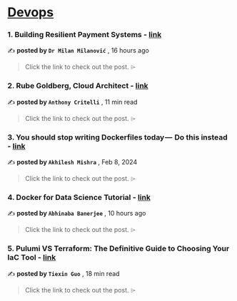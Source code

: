 
<h1><a href=https://medium.com/tag/devops/recommended target="_blank" rel="noopener noreferrer">Devops</a></h1>
<h3>1. Building Resilient Payment Systems - <a href=https://medium.com/@techworldwithmilan/building-resilient-payment-systems-80a3ec16616e?source=tag_recommended_feed---------0-84----------devops----------fb2eba9f_06a2_4659_8a5e_999456d2ae72------- target="_blank" rel="noopener noreferrer">link</a></h3>

✍️ **posted by `Dr Milan Milanović`** <date> , 16 hours ago</date>

<blockquote>Click the link to check out the post. ⌲</blockquote>

<h3>2. Rube Goldberg, Cloud Architect - <a href=https://medium.com/itnext/rube-goldberg-cloud-architect-a5bbb357b54d?source=tag_recommended_feed---------1-107----------devops----------fb2eba9f_06a2_4659_8a5e_999456d2ae72------- target="_blank" rel="noopener noreferrer">link</a></h3>

✍️ **posted by `Anthony Critelli`** <date> , 11 min read</date>

<blockquote>Click the link to check out the post. ⌲</blockquote>

<h3>3. You should stop writing Dockerfiles today —  Do this instead - <a href=https://medium.com/@akhilesh-mishra/you-should-stop-writing-dockerfiles-today-do-this-instead-3cd8a44cb8b0?source=tag_recommended_feed---------2-85----------devops----------fb2eba9f_06a2_4659_8a5e_999456d2ae72------- target="_blank" rel="noopener noreferrer">link</a></h3>

✍️ **posted by `Akhilesh Mishra`** <date> , Feb 8, 2024</date>

<blockquote>Click the link to check out the post. ⌲</blockquote>

<h3>4. Docker for Data Science Tutorial - <a href=https://medium.com/@abhi2652254/docker-for-data-science-tutorial-2703438aa1c2?source=tag_recommended_feed---------3-84----------devops----------fb2eba9f_06a2_4659_8a5e_999456d2ae72------- target="_blank" rel="noopener noreferrer">link</a></h3>

✍️ **posted by `Abhinaba Banerjee`** <date> , 10 hours ago</date>

<blockquote>Click the link to check out the post. ⌲</blockquote>

<h3>5. Pulumi VS Terraform: The Definitive Guide to Choosing Your IaC Tool - <a href=https://medium.com/gitguardian/pulumi-vs-terraform-the-definitive-guide-to-choosing-your-iac-tool-6be9081aa6e7?source=tag_recommended_feed---------4-107----------devops----------fb2eba9f_06a2_4659_8a5e_999456d2ae72------- target="_blank" rel="noopener noreferrer">link</a></h3>

✍️ **posted by `Tiexin Guo`** <date> , 18 min read</date>

<blockquote>Click the link to check out the post. ⌲</blockquote>

